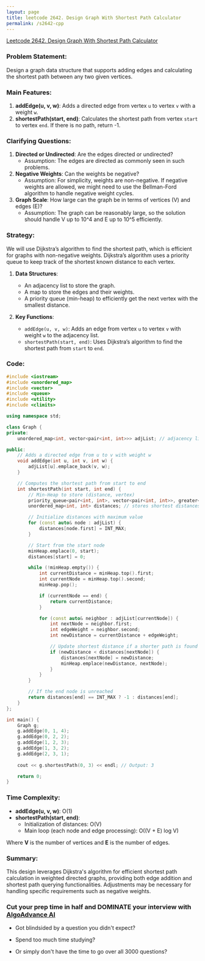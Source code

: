 ```yaml
---
layout: page
title: leetcode 2642. Design Graph With Shortest Path Calculator
permalink: /s2642-cpp
---
```

[Leetcode 2642. Design Graph With Shortest Path Calculator](https://algoadvance.github.io/algoadvance/l2642)
### Problem Statement:

Design a graph data structure that supports adding edges and calculating the shortest path between any two given vertices.

### Main Features:
1. **addEdge(u, v, w)**: Adds a directed edge from vertex `u` to vertex `v` with a weight `w`.
2. **shortestPath(start, end)**: Calculates the shortest path from vertex `start` to vertex `end`. If there is no path, return -1.

### Clarifying Questions:
1. **Directed or Undirected**: Are the edges directed or undirected?
   - Assumption: The edges are directed as commonly seen in such problems.
2. **Negative Weights**: Can the weights be negative?
   - Assumption: For simplicity, weights are non-negative. If negative weights are allowed, we might need to use the Bellman-Ford algorithm to handle negative weight cycles.
3. **Graph Scale**: How large can the graph be in terms of vertices (V) and edges (E)?
   - Assumption: The graph can be reasonably large, so the solution should handle V up to 10^4 and E up to 10^5 efficiently.

### Strategy:

We will use Dijkstra’s algorithm to find the shortest path, which is efficient for graphs with non-negative weights. Dijkstra’s algorithm uses a priority queue to keep track of the shortest known distance to each vertex.

1. **Data Structures**:
   - An adjacency list to store the graph.
   - A map to store the edges and their weights.
   - A priority queue (min-heap) to efficiently get the next vertex with the smallest distance.

2. **Key Functions**:
   - `addEdge(u, v, w)`: Adds an edge from vertex `u` to vertex `v` with weight `w` to the adjacency list.
   - `shortestPath(start, end)`: Uses Dijkstra’s algorithm to find the shortest path from `start` to `end`.

### Code:

```cpp
#include <iostream>
#include <unordered_map>
#include <vector>
#include <queue>
#include <utility>
#include <climits>

using namespace std;

class Graph {
private:
    unordered_map<int, vector<pair<int, int>>> adjList; // adjacency list

public:
    // Adds a directed edge from u to v with weight w
    void addEdge(int u, int v, int w) {
        adjList[u].emplace_back(v, w);
    }

    // Computes the shortest path from start to end
    int shortestPath(int start, int end) {
        // Min-Heap to store (distance, vertex)
        priority_queue<pair<int, int>, vector<pair<int, int>>, greater<>> minHeap;
        unordered_map<int, int> distances; // stores shortest distances

        // Initialize distances with maximum value
        for (const auto& node : adjList) {
            distances[node.first] = INT_MAX;
        }

        // Start from the start node
        minHeap.emplace(0, start);
        distances[start] = 0;

        while (!minHeap.empty()) {
            int currentDistance = minHeap.top().first;
            int currentNode = minHeap.top().second;
            minHeap.pop();

            if (currentNode == end) {
                return currentDistance;
            }

            for (const auto& neighbor : adjList[currentNode]) {
                int nextNode = neighbor.first;
                int edgeWeight = neighbor.second;
                int newDistance = currentDistance + edgeWeight;

                // Update shortest distance if a shorter path is found
                if (newDistance < distances[nextNode]) {
                    distances[nextNode] = newDistance;
                    minHeap.emplace(newDistance, nextNode);
                }
            }
        }

        // If the end node is unreached
        return distances[end] == INT_MAX ? -1 : distances[end];
    }
};

int main() {
    Graph g;
    g.addEdge(0, 1, 4);
    g.addEdge(0, 2, 2);
    g.addEdge(1, 2, 3);
    g.addEdge(1, 3, 2);
    g.addEdge(2, 3, 1);
  
    cout << g.shortestPath(0, 3) << endl; // Output: 3

    return 0;
}
```

### Time Complexity:
- **addEdge(u, v, w)**: O(1)
- **shortestPath(start, end)**:
  - Initialization of distances: O(V)
  - Main loop (each node and edge processing): O((V + E) log V)
  
Where **V** is the number of vertices and **E** is the number of edges.

### Summary:
This design leverages Dijkstra's algorithm for efficient shortest path calculation in weighted directed graphs, providing both edge addition and shortest path querying functionalities. Adjustments may be necessary for handling specific requirements such as negative weights.


### Cut your prep time in half and DOMINATE your interview with [AlgoAdvance AI](https://algoAdvance.com)

- Got blindsided by a question you didn't expect?

- Spend too much time studying?

- Or simply don't have the time to go over all 3000 questions?

